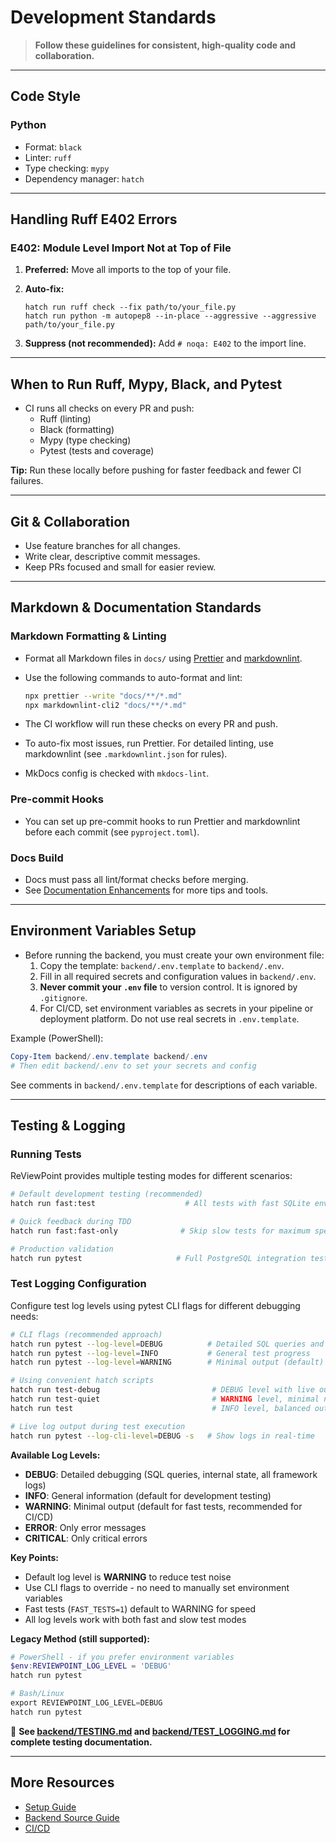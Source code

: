 # Development Standards

> **Follow these guidelines for consistent, high-quality code and collaboration.**

---

## Code Style

### Python

- Format: `black`
- Linter: `ruff`
- Type checking: `mypy`
- Dependency manager: `hatch`

---

## Handling Ruff E402 Errors

### E402: Module Level Import Not at Top of File

1. **Preferred:** Move all imports to the top of your file.
2. **Auto-fix:**

   ```shell
   hatch run ruff check --fix path/to/your_file.py
   hatch run python -m autopep8 --in-place --aggressive --aggressive path/to/your_file.py
   ```

3. **Suppress (not recommended):** Add `# noqa: E402` to the import line.

---

## When to Run Ruff, Mypy, Black, and Pytest

- CI runs all checks on every PR and push:
  - Ruff (linting)
  - Black (formatting)
  - Mypy (type checking)
  - Pytest (tests and coverage)

**Tip:** Run these locally before pushing for faster feedback and fewer CI failures.

---

## Git & Collaboration

- Use feature branches for all changes.
- Write clear, descriptive commit messages.
- Keep PRs focused and small for easier review.

---

## Markdown & Documentation Standards

### Markdown Formatting & Linting

- Format all Markdown files in `docs/` using [Prettier](https://prettier.io/) and [markdownlint](https://github.com/DavidAnson/markdownlint).
- Use the following commands to auto-format and lint:

  ```bash
  npx prettier --write "docs/**/*.md"
  npx markdownlint-cli2 "docs/**/*.md"
  ```

- The CI workflow will run these checks on every PR and push.
- To auto-fix most issues, run Prettier. For detailed linting, use markdownlint (see `.markdownlint.json` for rules).
- MkDocs config is checked with `mkdocs-lint`.

### Pre-commit Hooks

- You can set up pre-commit hooks to run Prettier and markdownlint before each commit (see `pyproject.toml`).

### Docs Build

- Docs must pass all lint/format checks before merging.
- See [Documentation Enhancements](documentation-enhancements.md) for more tips and tools.

---

## Environment Variables Setup

- Before running the backend, you must create your own environment file:
  1. Copy the template: `backend/.env.template` to `backend/.env`.
  2. Fill in all required secrets and configuration values in `backend/.env`.
  3. **Never commit your `.env` file** to version control. It is ignored by `.gitignore`.
  4. For CI/CD, set environment variables as secrets in your pipeline or deployment platform. Do not use real secrets in `.env.template`.

Example (PowerShell):
```powershell
Copy-Item backend/.env.template backend/.env
# Then edit backend/.env to set your secrets and config
```

See comments in `backend/.env.template` for descriptions of each variable.

---

## Testing & Logging

### Running Tests

ReViewPoint provides multiple testing modes for different scenarios:

```bash
# Default development testing (recommended)
hatch run fast:test                    # All tests with fast SQLite environment

# Quick feedback during TDD
hatch run fast:fast-only              # Skip slow tests for maximum speed

# Production validation
hatch run pytest                     # Full PostgreSQL integration tests
```

### Test Logging Configuration

Configure test log levels using pytest CLI flags for different debugging needs:

```bash
# CLI flags (recommended approach)
hatch run pytest --log-level=DEBUG          # Detailed SQL queries and internal state
hatch run pytest --log-level=INFO           # General test progress
hatch run pytest --log-level=WARNING        # Minimal output (default)

# Using convenient hatch scripts
hatch run test-debug                         # DEBUG level with live output
hatch run test-quiet                         # WARNING level, minimal noise
hatch run test                               # INFO level, balanced output

# Live log output during test execution
hatch run pytest --log-cli-level=DEBUG -s   # Show logs in real-time
```

**Available Log Levels:**

- **DEBUG**: Detailed debugging (SQL queries, internal state, all framework logs)
- **INFO**: General information (default for development testing)
- **WARNING**: Minimal output (default for fast tests, recommended for CI/CD)
- **ERROR**: Only error messages
- **CRITICAL**: Only critical errors

**Key Points:**

- Default log level is **WARNING** to reduce test noise
- Use CLI flags to override - no need to manually set environment variables
- Fast tests (`FAST_TESTS=1`) default to WARNING for speed
- All log levels work with both fast and slow test modes

**Legacy Method (still supported):**

```powershell
# PowerShell - if you prefer environment variables
$env:REVIEWPOINT_LOG_LEVEL = 'DEBUG'
hatch run pytest

# Bash/Linux  
export REVIEWPOINT_LOG_LEVEL=DEBUG
hatch run pytest
```

📖 **See [backend/TESTING.md](backend/TESTING.md) and [backend/TEST_LOGGING.md](backend/TEST_LOGGING.md) for complete testing documentation.**

---

## More Resources

- [Setup Guide](setup.md)
- [Backend Source Guide](backend-source-guide.md)
- [CI/CD](ci-cd.md)
